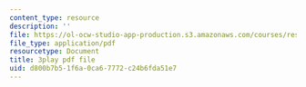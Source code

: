 ```yaml
---
content_type: resource
description: ''
file: https://ol-ocw-studio-app-production.s3.amazonaws.com/courses/res-6-012-introduction-to-probability-spring-2018/d800b7b51f6a0ca67772c24b6fda51e7_CipR1Jypkz0.pdf
file_type: application/pdf
resourcetype: Document
title: 3play pdf file
uid: d800b7b5-1f6a-0ca6-7772-c24b6fda51e7
---
```

